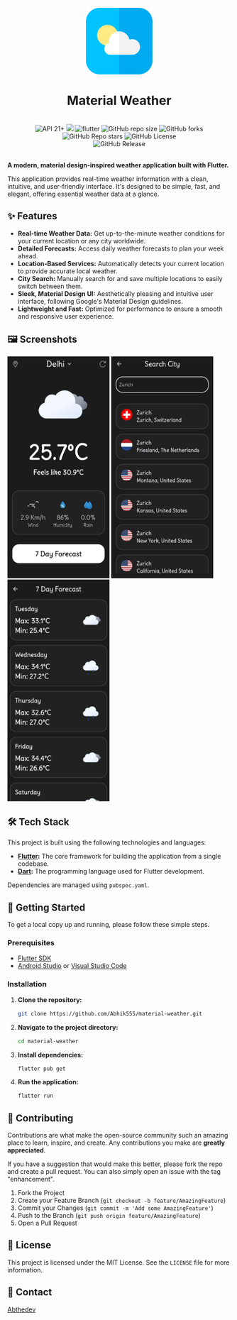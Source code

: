 <p align="center">
<img src="./assets/icon/weather.png" width = 150 height = 150>
</p>
<h1 align="center">
Material Weather 
</h1>

<br />

<div align="center">
<img alt="API 21+" src="https://img.shields.io/badge/Api%2021+-50f270?logo=android&logoColor=black&style=for-the-badge"/>
<img src="https://img.shields.io/badge/Flutter-02569B?style=for-the-badge&logo=flutter&logoColor=white">
<img src="https://img.shields.io/badge/Dart-0175C2?style=for-the-badge&logo=dart&logoColor=white" alt = "flutter">
<img alt="GitHub repo size" src="https://img.shields.io/github/repo-size/abhik555/material-weather?style=for-the-badge">
<img alt="GitHub forks" src="https://img.shields.io/github/forks/abhik555/material-weather?style=for-the-badge">
<img alt="GitHub Repo stars" src="https://img.shields.io/github/stars/abhik555/material-weather?style=for-the-badge">
<img alt="GitHub License" src="https://img.shields.io/github/license/abhik555/material-weather?style=for-the-badge">

<br/>

<img alt="GitHub Release" src="https://img.shields.io/github/v/release/abhik555/material-weather?style=for-the-badge">
</div>
<br />

**A modern, material design-inspired weather application built with Flutter.**

This application provides real-time weather information with a clean, intuitive, and user-friendly interface. It's designed to be simple, fast, and elegant, offering essential weather data at a glance.

## ✨ Features

  * **Real-time Weather Data:** Get up-to-the-minute weather conditions for your current location or any city worldwide.
  * **Detailed Forecasts:** Access daily weather forecasts to plan your week ahead.
  * **Location-Based Services:** Automatically detects your current location to provide accurate local weather.
  * **City Search:** Manually search for and save multiple locations to easily switch between them.
  * **Sleek, Material Design UI:** Aesthetically pleasing and intuitive user interface, following Google's Material Design guidelines.
  * **Lightweight and Fast:** Optimized for performance to ensure a smooth and responsive user experience.

## 🖼️ Screenshots

<!-- ![screenshot 1](./screenshots/1.jpg) ![screenshot 1](./screenshots/2.jpg) ![screenshot 1](./screenshots/3.jpg) -->
<p float="left">
<img src="./screenshots/1.jpg" height=500 width="230">
<img src="./screenshots/2.jpg" height=500 width="230">
<img src="./screenshots/3.jpg" height=500 width="230">
</p>

## 🛠️ Tech Stack

This project is built using the following technologies and languages:

  * **[Flutter](https://flutter.dev/):** The core framework for building the application from a single codebase.
  * **[Dart](https://dart.dev/):** The programming language used for Flutter development.

Dependencies are managed using `pubspec.yaml`.

## 🚀 Getting Started

To get a local copy up and running, please follow these simple steps.

### Prerequisites

  * [Flutter SDK](https://flutter.dev/docs/get-started/install)
  * [Android Studio](https://developer.android.com/studio) or [Visual Studio Code](https://code.visualstudio.com/)

### Installation

1.  **Clone the repository:**

    ```sh
    git clone https://github.com/Abhik555/material-weather.git
    ```

2.  **Navigate to the project directory:**

    ```sh
    cd material-weather
    ```

3.  **Install dependencies:**

    ```sh
    flutter pub get
    ```

4.  **Run the application:**

    ```sh
    flutter run
    ```
## 🙌 Contributing

Contributions are what make the open-source community such an amazing place to learn, inspire, and create. Any contributions you make are **greatly appreciated**.

If you have a suggestion that would make this better, please fork the repo and create a pull request. You can also simply open an issue with the tag "enhancement".

1.  Fork the Project
2.  Create your Feature Branch (`git checkout -b feature/AmazingFeature`)
3.  Commit your Changes (`git commit -m 'Add some AmazingFeature'`)
4.  Push to the Branch (`git push origin feature/AmazingFeature`)
5.  Open a Pull Request

## 📄 License

This project is licensed under the MIT License. See the `LICENSE` file for more information.

## 📧 Contact

[Abthedev](https://www.linkedin.com/in/abthedev/)